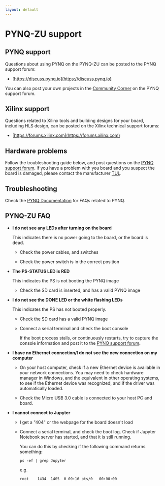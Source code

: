```yaml
---
layout: default
---
```


# PYNQ-ZU support

## PYNQ support

Questions about using PYNQ on the PYNQ-ZU can be posted to the PYNQ support forum:

* [https://discuss.pynq.io](https://discuss.pynq.io)

You can also post your own projects in the [Community Corner](https://discuss.pynq.io/c/community-projects-chat/14) on the PYNQ support forum. 



## Xilinx support

Questions related to Xilinx tools and building designs for your board, including HLS design, can be posted on the Xilinx technical support forums:

* [https://forums.xilinx.com](https://forums.xilinx.com)



## Hardware problems

Follow the troubleshooting guide below, and post questions on the [PYNQ support forum](https://discuss.pynq.io/). If you have a problem with you board and you suspect the board is damaged, please contact the manufacturer [TUL](https://www.tulembedded.com/).



## Troubleshooting

Check the [PYNQ Documentation](http://pynq.readthedocs.io/) for FAQs related to PYNQ. 



## PYNQ-ZU FAQ

* **I do not see any LEDs after turning on the board**

  This indicates there is no power going to the board, or the board is dead.

  * Check the power cables, and switches

  * Check the power switch is in the correct position

* **The PS-STATUS LED is RED**

  This indicates the PS is not booting the PYNQ image

  * Check the SD card is inserted, and has a valid PYNQ image

* **I do not see the DONE LED or the white flashing LEDs**

  This indicates the PS has not booted properly. 

  * Check the SD card has a valid PYNQ image

  * Connect a serial terminal and check the boot console

    If the boot process stalls, or continuously restarts, try to capture the console information and post it to the [PYNQ support forum](https://discuss.pynq.io). 

* **I have no Ethernet connection/I do not see the new connection on my computer**

  * On your host computer, check if a new Ethernet device is available in your network connections. You may need to check hardware manager in Windows, and the equivalent in other operating systems, to see if the Ethernet device was recognized, and if the driver was automatically loaded.  

  * Check the Micro USB 3.0 cable is connected to your host PC and board.

* **I cannot connect to Jupyter**

  * I get a "404" or the webpage for the board doesn't load

  * Connect a serial terminal, and check the boot log. Check if Jupyter Notebook server has started, and that it is still running. 

    You can do this by checking if the following command returns something:

    `ps -ef | grep Jupyter` 

    e.g. 

    ```
    root    1434  1405  0 09:16 pts/0   00:00:00
    ```

  

